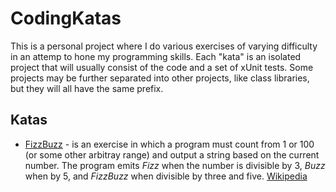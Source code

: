 # CodingKatas

This is a personal project where I do various exercises of varying difficulty in an attemp to hone my programming skills.  Each "kata" is an isolated project that will usually consist of the code and a set of xUnit tests.  Some projects may be further separated into other projects, like class libraries, but they will all have the same prefix.

## Katas

 - [FizzBuzz](./tree/master/FizzBuzz) - is an exercise in which a program must count from 1 or 100 (or some other arbitray range) and output a string based on the current number.  The program emits _Fizz_ when the number is divisible by 3, _Buzz_ when by 5, and _FizzBuzz_ when divisible by three and five. [Wikipedia](https://en.wikipedia.org/wiki/Fizz_buzz)